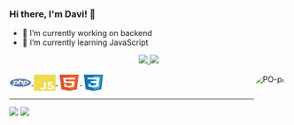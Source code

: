 ### Hi there, I'm Davi! 👋


- 🔭 I’m currently working on backend
- 🌱 I’m currently learning JavaScript

<div align="center">
  <a href="https://github.com/DaviJP7">
  <img height="180em" src="https://github-readme-stats.vercel.app/api?username=DaviJP7&show_icons=true&theme=tokyonight&include_all_commits=true&count_private=true"/>
  <img height="180em" src="https://github-readme-stats.vercel.app/api/top-langs/?username=DaviJP7&layout=compact&langs_count=7&theme=tokyonight"/>
</div>
  <div style="display: inline_block"><br>
  <img align="center" alt="Davi-Ts" height="30" width="40" src="https://raw.githubusercontent.com/devicons/devicon/master/icons/php/php-plain.svg">
  <img align="center" alt="Davi-Js" height="30" width="40" src="https://raw.githubusercontent.com/devicons/devicon/master/icons/javascript/javascript-plain.svg">
<!--   <img align="center" alt="Davi-React" height="30" width="40" src="https://raw.githubusercontent.com/devicons/devicon/master/icons/react/react-original.svg"> -->
  <img align="center" alt="Davi-HTML" height="30" width="40" src="https://raw.githubusercontent.com/devicons/devicon/master/icons/html5/html5-original.svg">
  <img align="center" alt="Davi-CSS" height="30" width="40" src="https://raw.githubusercontent.com/devicons/devicon/master/icons/css3/css3-original.svg">
  <img align="right" alt="PO-pic" height="150" style="border-radius:50px;" src="https://media.giphy.com/media/112TRnXkSiuGCQ/giphy.gif">
 </div>
  
  <hr>
 
<div> 
  <a href="https://instagram.com/davi.z_z" target="_blank"><img src="https://img.shields.io/badge/-Instagram-%23E4405F?style=for-the-badge&logo=instagram&logoColor=white" target="_blank"></a>
  <a href = "mailto:davi.dejesush2o@gmail.com"><img src="https://img.shields.io/badge/Gmail-D14836?style=for-the-badge&logo=gmail&logoColor=white" target="_blank"></a>
<!--   <a href="https://www.linkedin.com/in/rafaella-ballerini-45875016a" target="_blank"><img src="https://img.shields.io/badge/-LinkedIn-%230077B5?style=for-the-badge&logo=linkedin&logoColor=white" target="_blank"></a> 
  -->
<!--   ![Snake animation](https://github.com/DaviJP7/DaviJP7/blob/output/github-contribution-grid-snake.svg) -->
 
</div>
